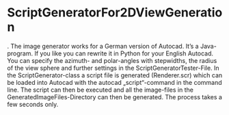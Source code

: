 # ScriptGeneratorFor2DViewGeneration
.  The image generator works for a German version of Autocad. It’s a Java-program. If you like you can rewrite it in Python for your English Autocad. You can specify the azimuth- and polar-angles with stepwidths, the radius of the view sphere and further settings in the ScriptGeneratorTester-File. In the ScriptGenerator-class a script file is generated (Renderer.scr) which can be loaded into Autocad with the autocad „script“-command in the command line. The script can then be executed and all the image-files in the GeneratedImageFiles-Directory can then be generated. The process takes a few seconds only.
